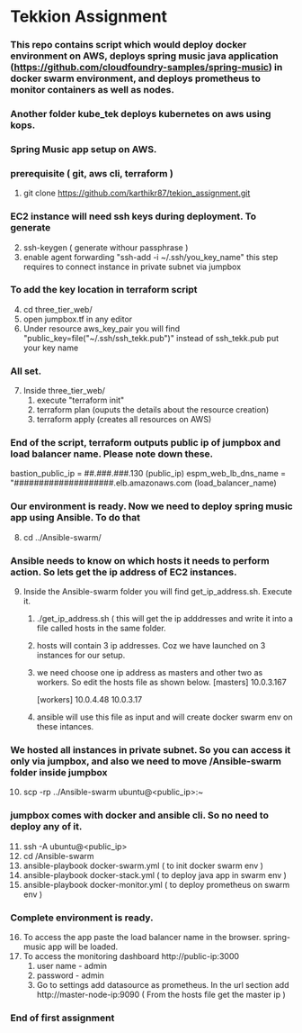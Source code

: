 # Tekkion Assignment
### This repo contains script which would deploy docker environment on AWS, deploys spring music java application (https://github.com/cloudfoundry-samples/spring-music) in docker swarm environment, and deploys prometheus to monitor containers as well as nodes. 
### Another folder kube_tek deploys kubernetes on aws using kops. 

### Spring Music app setup on AWS.
### prerequisite ( git, aws cli, terraform )
1. git clone https://github.com/karthikr87/tekion_assignment.git
### EC2 instance will need ssh keys during deployment. To generate
2. ssh-keygen ( generate withour passphrase )
3. enable agent forwarding "ssh-add -i ~/.ssh/you_key_name" this step requires to connect instance in private subnet via jumpbox
### To add the key location in terraform script
4. cd three_tier_web/
5. open jumpbox.tf in any editor
6. Under resource aws_key_pair you will find "public_key=file("~/.ssh/ssh_tekk.pub")" instead of ssh_tekk.pub put your key name
### All set. 
7. Inside three_tier_web/ 
   1. execute "terraform init"
   2. terraform plan (ouputs the details about the resource creation)
   3. terraform apply (creates all resources on AWS)
### End of the script, terraform outputs public ip of jumpbox and load balancer name. Please note down these.
bastion_public_ip = ##.###.###.130 (public_ip)
espm_web_lb_dns_name = "####################.elb.amazonaws.com (load_balancer_name)

### Our environment is ready. Now we need to deploy spring music app using Ansible. To do that
8. cd ../Ansible-swarm/

### Ansible needs to know on which hosts it needs to perform action. So lets get the ip address of EC2 instances.
9. Inside the Ansible-swarm folder you will find get_ip_address.sh. Execute it.
   1. ./get_ip_address.sh ( this will get the ip adddresses and write it into a file called hosts in the same folder.
   2. hosts will contain 3 ip addresses. Coz we have launched on 3 instances for our setup.
   3. we need choose one ip address as masters and other two as workers. So edit the hosts file as shown below.
      [masters]
      10.0.3.167

      [workers]
      10.0.4.48
      10.0.3.17
   4. ansible will use this file as input and will create docker swarm env on these intances. 

### We hosted all instances in private subnet. So you can access it only via jumpbox, and also we need to move /Ansible-swarm folder inside jumpbox
10. scp -rp ../Ansible-swarm ubuntu@<public_ip>:~

### jumpbox comes with docker and ansible cli. So no need to deploy any of it.
11. ssh -A ubuntu@<public_ip>
12. cd /Ansible-swarm 
13. ansible-playbook docker-swarm.yml ( to init docker swarm env )
14. ansible-playbook docker-stack.yml ( to deploy java app in swarm env )
15. ansible-playbook docker-monitor.yml ( to deploy prometheus on swarm env )

### Complete environment is ready. 
16. To access the app paste the load balancer name in the browser. spring-music app will be loaded. 
17. To access the monitoring dashboard http://public-ip:3000 
    1. user name - admin
    2. password - admin
    3. Go to settings add datasource as prometheus. 
       In the url section add http://master-node-ip:9090 ( From the hosts file get the master ip )
### End of first assignment
